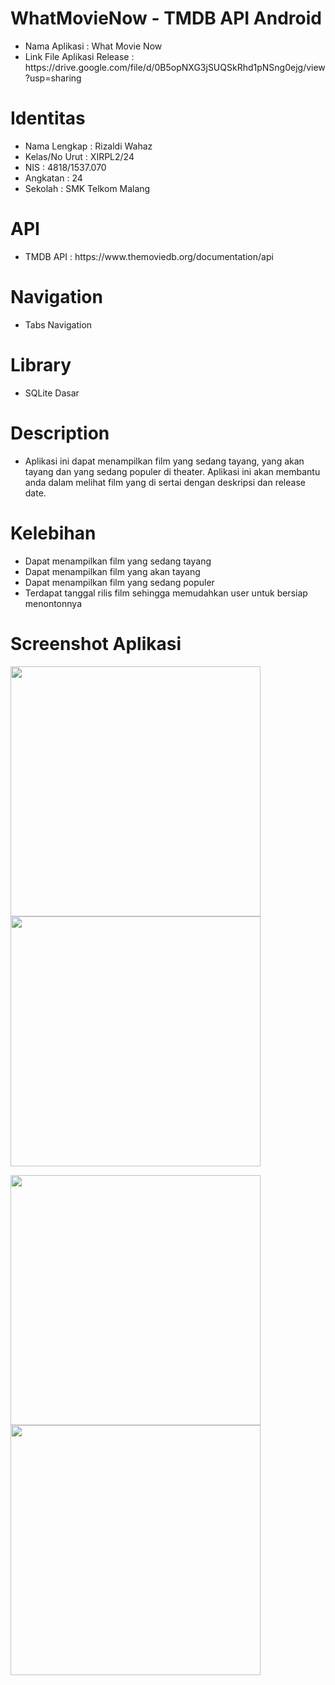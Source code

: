 # WhatMovieNow - TMDB API Android
<ul>
  <li>Nama Aplikasi : What Movie Now</li>
  <li>Link File Aplikasi Release : https://drive.google.com/file/d/0B5opNXG3jSUQSkRhd1pNSng0ejg/view?usp=sharing</li>
</ul>

# Identitas
<ul>
  <li>Nama Lengkap : Rizaldi Wahaz</li>
  <li>Kelas/No Urut : XIRPL2/24</li>
  <li>NIS : 4818/1537.070</li>
  <li>Angkatan : 24</li>
  <li>Sekolah : SMK Telkom Malang</li>
</ul>

# API
<ul>
  <li>TMDB API : https://www.themoviedb.org/documentation/api</li>
</ul>

# Navigation
<ul>
  <li>Tabs Navigation</li>
</ul>

# Library
<ul>
  <li>SQLite Dasar</li>
</ul>

# Description
<ul>
  <li>Aplikasi ini dapat menampilkan film yang sedang tayang, yang akan tayang dan yang sedang populer di theater. Aplikasi ini akan membantu anda dalam melihat film yang di sertai dengan deskripsi dan release date.</li>
</ul>

# Kelebihan
<ul>
  <li>Dapat menampilkan film yang sedang tayang</li>
  <li>Dapat menampilkan film yang akan tayang</li>
  <li>Dapat menampilkan film yang sedang populer</li>
  <li>Terdapat tanggal rilis film sehingga memudahkan user untuk bersiap menontonnya</li>
</ul>

# Screenshot Aplikasi
<img src="https://docs.google.com/uc?id=0B5opNXG3jSUQOEVPUEVOcktHakE" width="400"> <img src="https://docs.google.com/uc?id=0B5opNXG3jSUQZm14Rk9oNmtleE0" width="400">

<img src="https://docs.google.com/uc?id=0B5opNXG3jSUQdFBLNDFwcEJxLVk" width="400"> <img src="https://docs.google.com/uc?id=0B5opNXG3jSUQWlpZSXJtd1pVUVE" width="400">



